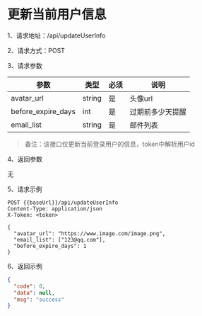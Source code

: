 # 更新当前用户信息

1、请求地址：/api/updateUserInfo

2、请求方式：POST

3、请求参数

| 参数  | 类型 | 必须 | 说明 |
| -| - | - | - |
| avatar_url | string | 是 | 头像url
| before_expire_days | int | 是 | 过期前多少天提醒
| email_list | string  | 是 | 邮件列表

> 备注：该接口仅更新当前登录用户的信息，token中解析用户id

4、返回参数

无

5、请求示例

```
POST {{baseUrl}}/api/updateUserInfo
Content-Type: application/json
X-Token: <token>

{
  "avatar_url": "https://www.image.com/image.png",
  "email_list": ["123@qq.com"],
  "before_expire_days": 1
}
```

6、返回示例

```json
{
  "code": 0,
  "data": null,
  "msg": "success"
}
```

